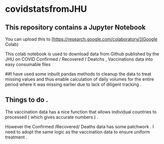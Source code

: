 # covidstatsfromJHU

## This repository contains a Jupyter Notebook  

You can upload this to [https://research.google.com/colaboratory/](Google Colab)

This colab notebook is used to download data from Github published by the JHU on COVID Confirmed / Recovered / Deatchs , Vaccinations data into easy consumable files

##I have used some inbuilt pandas methods to cleanup the data to treat missing values and thus enable calculation of daily volumes for the entire period where it was missing earlier due to lack of diligent tracking .

## Things to do .

The vaccination data has a nice function that allows individual countries to processed ( which gives accurate numbers ) .

However the Confirmed /Recovered/ Deaths data has some patchwork . I need to adopt the same logic as the vaccination data to ensure uniform treatment .
